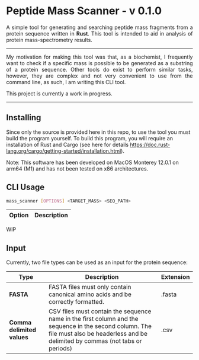 # Peptide Mass Scanner - v 0.1.0

<div style='text-align: justify'>
A simple tool for generating and searching peptide mass fragments from a protein sequence written in <b>Rust</b>. This tool is intended to aid in analysis of protein mass-spectrometry results.
<br><hr>
My motivation for making this tool was that, as a biochemist, I frequently want to check if a specific mass is possible to be generated as a substring of a protein sequence. Other tools do exist to perform similar tasks, however, they are complex and not very convenient to use from the command line, as such, I am writing this CLI tool.

This project is currently a work in progress.
</div>
<hr>

## Installing
Since only the source is provided here in this repo, to use the tool you must build the program yourself. To build this program, you will require an installation of Rust and Cargo (see here for details https://doc.rust-lang.org/cargo/getting-started/installation.html).

Note: This software has been developed on MacOS Monterey 12.0.1 on arm64 (M1) and has not been tested on x86 architectures.

## CLI Usage
``` bash
mass_scanner [OPTIONS] <TARGET_MASS> <SEQ_PATH>
```
|Option|Description|
|------|-----------|

WIP



## Input

Currently, two file types can be used as an input for the protein sequence:

|Type|Description|Extension|
|----|-----------|---------|
|**FASTA**| FASTA files must only contain canonical amino acids and be correctly formatted. | .fasta|
|**Comma delimited values**| CSV files must contain the sequence name in the first column and the sequence in the second column. The file must also be headerless and be delimited by commas (not tabs or periods)|.csv|


